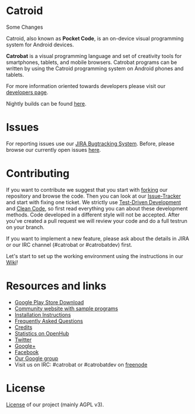 # Catroid #

Some Changes

Catroid, also known as **Pocket Code**, is an on-device visual programming system for Android devices.

**Catrobat** is a visual programming language and set of creativity tools for smartphones, tablets, and mobile browsers. 
Catrobat programs can be written by using the Catroid programming system on Android phones and tablets.

For more information oriented towards developers please visit our [developers page](http://developer.catrobat.org/).

Nightly builds can be found [here](http://files.catrob.at).

# Issues #

For reporting issues use our [JIRA Bugtracking System](https://jira.catrob.at/secure/CreateIssue.jspa?pid=10402&issuetype=1). Before, please browse our currently open issues [here](https://jira.catrob.at/secure/IssueNavigator.jspa?reset=true&jqlQuery=project+%3D+CAT+AND+resolution+%3D+Unresolved+ORDER+BY+priority+DESC%2C+key+DESC&mode=hide).


# Contributing #

If you want to contribute we suggest that you start with [forking](https://help.github.com/articles/fork-a-repo/) our repository and browse the code. Then you can look at our [Issue-Tracker](https://jira.catrob.at/secure/RapidBoard.jspa?rapidView=60) and start with fixing one ticket. We strictly use [Test-Driven Development](http://c2.com/cgi/wiki?TestDrivenDevelopment) and [Clean Code](http://www.planetgeek.ch/wp-content/uploads/2013/06/Clean-Code-V2.2.pdf), so first read everything you can about these development methods. Code developed in a different style will not be accepted. 
After you've created a pull request we will review your code and do a full testrun on your branch.

If you want to implement a new feature, please ask about the details in JIRA or our IRC channel (#catrobat or #catrobatdev) first.

Let's start to set up the working environment using the instructions in our  [Wiki](https://github.com/Catrobat/Catroid/wiki/Setup-working-environment)!


# Resources and links #
* [Google Play Store Download](https://play.google.com/store/apps/details?id=org.catrobat.catroid)
* [Community website with sample programs](https://pocketcode.org/)
* [Installation Instructions](https://github.com/Catrobat/Catroid/wiki/Installation-Instructions)
* [Frequently Asked Questions](https://github.com/Catrobat/Catroid/wiki/Frequently-Asked-Questions)
* [Credits](http://developer.catrobat.org/credits)
* [Statistics on OpenHub](https://www.openhub.net/p/catrobat/)
* [Twitter](http://twitter.com/Catroid)
* [Google+](https://plus.google.com/u/0/+CatrobatOrgAdmin/posts)
* [Facebook](https://www.facebook.com/CatrobatPocketCode?fref=ts)
* [Our Google group](https://groups.google.com/forum/?fromgroups#!forum/catrobat)
* Visit us on IRC: #catrobat or #catrobatdev on [freenode](http://freenode.net/)

# License #
[License](http://developer.catrobat.org/licenses) of our project (mainly AGPL v3).
